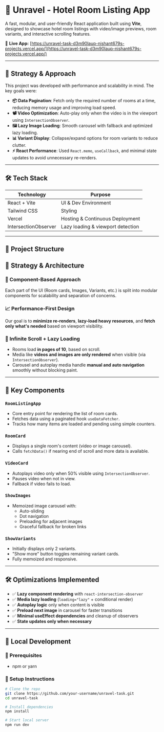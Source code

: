 # 🏨 Unravel - Hotel Room Listing App

A fast, modular, and user-friendly React application built using **Vite**, designed to showcase hotel room listings with video/image previews, room variants, and interactive scrolling features.

🚀 **Live App:** [https://unravel-task-d3m90laup-nishant679s-projects.vercel.app/](https://unravel-task-d3m90laup-nishant679s-projects.vercel.app/)

---

## 🧠 Strategy & Approach

This project was developed with performance and scalability in mind. The key goals were:

- **📦 Data Pagination**: Fetch only the required number of rooms at a time, reducing memory usage and improving load speed.
- **📽 Video Optimization**: Auto-play only when the video is in the viewport using `IntersectionObserver`.
- **🖼 Lazy Image Loading**: Smooth carousel with fallback and optimized lazy loading.
- **📊 Variant Display**: Collapse/expand options for room variants to reduce clutter.
- **⚡ React Performance**: Used `React.memo`, `useCallback`, and minimal state updates to avoid unnecessary re-renders.

---

## 🛠 Tech Stack

| Technology     | Purpose                             |
|----------------|-------------------------------------|
| React + Vite   | UI & Dev Environment                |
| Tailwind CSS   | Styling                             |
| Vercel         | Hosting & Continuous Deployment     |
| IntersectionObserver | Lazy loading & viewport detection |

---

## 📁 Project Structure

## 🚀 Strategy & Architecture

### 🧩 Component-Based Approach
Each part of the UI (Room cards, Images, Variants, etc.) is split into modular components for scalability and separation of concerns.

### 📈 Performance-First Design
Our goal is to **minimize re-renders**, **lazy-load heavy resources**, and **fetch only what's needed** based on viewport visibility.

### 🔄 Infinite Scroll + Lazy Loading
- Rooms load **in pages of 10**, based on scroll.
- Media like **videos and images are only rendered** when visible (via `IntersectionObserver`).
- Carousel and autoplay media handle **manual and auto navigation** smoothly without blocking paint.

---

## 🧱 Key Components

### `RoomListingApp`
- Core entry point for rendering the list of room cards.
- Fetches data using a paginated hook `useDataFetcher`.
- Tracks how many items are loaded and pending using simple counters.

### `RoomCard`
- Displays a single room's content (video or image carousel).
- Calls `fetchData()` if nearing end of scroll and more data is available.

### `VideoCard`
- Autoplays video only when 50% visible using `IntersectionObserver`.
- Pauses video when not in view.
- Fallback if video fails to load.

### `ShowImages`
- Memoized image carousel with:
  - Auto-sliding
  - Dot navigation
  - Preloading for adjacent images
  - Graceful fallback for broken links

### `ShowVariants`
- Initially displays only 2 variants.
- "Show more" button toggles remaining variant cards.
- Fully memoized and responsive.

---

## 🛠 Optimizations Implemented

- ✅ **Lazy component rendering** with `react-intersection-observer`
- ✅ **Media lazy loading** (`loading="lazy"` + conditional render)
- ✅ **Autoplay logic** only when content is visible
- ✅ **Preload next image** in carousel for faster transitions
- ✅ **Minimal useEffect dependencies** and cleanup of observers
- ✅ **State updates only when necessary**


---

## 🧪 Local Development

### 🔧 Prerequisites

- npm or yarn

### 🚀 Setup Instructions

```bash
# Clone the repo
git clone https://github.com/your-username/unravel-task.git
cd unravel-task

# Install dependencies
npm install

# Start local server
npm run dev

